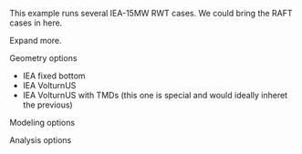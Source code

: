 This example runs several IEA-15MW RWT cases.  We could bring the RAFT cases in here.

Expand more.

Geometry options
- IEA fixed bottom
- IEA VolturnUS
- IEA VolturnUS with TMDs (this one is special and would ideally inheret the previous)

Modeling options

Analysis options

